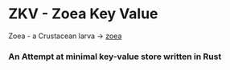 # ZKV - Zoea Key Value
Zoea - a Crustacean larva -> [zoea](https://www.merriam-webster.com/dictionary/zoea)

### An Attempt at minimal key-value store written in Rust
